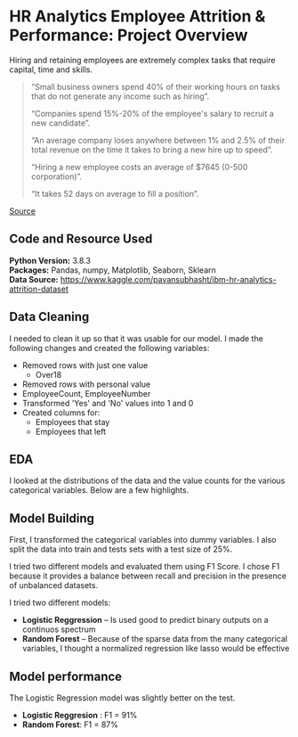 # HR Analytics Employee Attrition & Performance: Project Overview


Hiring and retaining employees are extremely complex tasks that require capital, time and skills.
>
> “Small business owners spend 40% of their working hours on tasks that do not generate any income such as hiring”. 
>
> “Companies spend 15%-20% of the employee's salary to recruit a new candidate”.
>
> “An average company loses anywhere between 1% and 2.5% of their total revenue on the time it takes to bring a new hire up to speed”.
>
> “Hiring a new employee costs an average of $7645 (0-500 corporation)”.
>
> “It takes 52 days on average to fill a position”. 

[Source](https://toggl.com/blog/cost-of-hiring-an-employee)


## Code and Resource Used
**Python Version:** 3.8.3  
**Packages:** Pandas, numpy, Matplotlib, Seaborn, Sklearn  
**Data Source:** https://www.kaggle.com/pavansubhasht/ibm-hr-analytics-attrition-dataset  

## Data Cleaning
I needed to clean it up so that it was usable for our model. I made the following changes and created the following variables:
* Removed rows with just one value
    * Over18
* Removed rows with personal value
* EmployeeCount, EmployeeNumber
* Transformed 'Yes' and 'No' values into 1 and 0
* Created columns for:
    * Employees that stay
    * Employees that left

 ## EDA
 I looked at the distributions of the data and the value counts for the various categorical variables. Below are a few highlights.

## Model Building 

First, I transformed the categorical variables into dummy variables. I also split the data into train and tests sets with a test size of 25%.   

I tried two different models and evaluated them using F1 Score. I chose F1 because it provides a balance between recall and precision in the presence of unbalanced datasets.   

I tried two different models:
*	**Logistic Reggression** – Is used good to predict binary outputs on a continuos spectrum
*	**Random Forest** – Because of the sparse data from the many categorical variables, I thought a normalized regression like lasso would be effective

## Model performance
The Logistic Regression model was slightly better on the test. 
*	**Logistic Reggresion** : F1 = 91%
*	**Random Forest**: F1 = 87%
